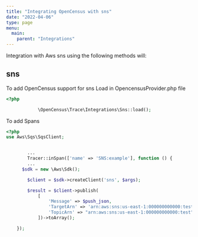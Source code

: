 ```yaml
---
title: "Integrating OpenCensus with sns"
date: "2022-04-06"
type: page
menu:
  main:
    parent: "Integrations"
---
```


Integration with Aws sns using the following methods will:

## sns

To add OpenCensus support for sns Load in OpencensusProvider.php file

```php
<?php

            \OpenCensus\Trace\Integrations\Sns::load();

```

To add Spans

```php
<?php
use Aws\Sqs\SqsClient;


        ...
        Tracer::inSpan(['name' => 'SNS:example'], function () {
        ...
      $sdk = new \Aws\Sdk();

        $client = $sdk->createClient('sns', $args);

        $result = $client->publish(
            [
                'Message' => $push_json,
                'TargetArn' => 'arn:aws:sns:us-east-1:000000000000:test',
                'TopicArn' => "arn:aws:sns:us-east-1:000000000000:test"
            ])->toArray();

    });
```
